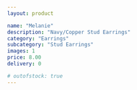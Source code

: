 ```yaml
---
layout: product

name: "Melanie"
description: "Navy/Copper Stud Earrings"
category: "Earrings"
subcategory: "Stud Earrings"
images: 1
price: 8.00
delivery: 0

# outofstock: true
---
```

